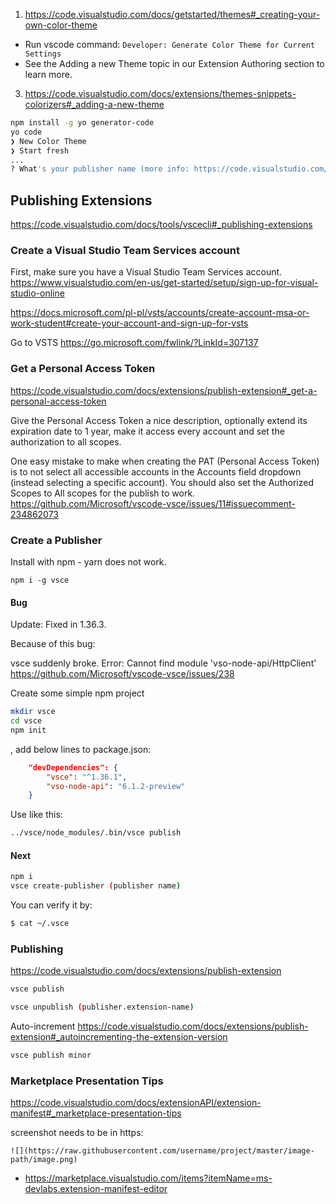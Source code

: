1. https://code.visualstudio.com/docs/getstarted/themes#_creating-your-own-color-theme
  - Run vscode command: `Developer: Generate Color Theme for Current Settings`
  - See the Adding a new Theme topic in our Extension Authoring section to learn more.
3. https://code.visualstudio.com/docs/extensions/themes-snippets-colorizers#_adding-a-new-theme

```bash
npm install -g yo generator-code
yo code
❯ New Color Theme 
❯ Start fresh
...
? What's your publisher name (more info: https://code.visualstudio.com/docs/tools/vscecli#_publishing-extensions)?
```

## Publishing Extensions

https://code.visualstudio.com/docs/tools/vscecli#_publishing-extensions

### Create a Visual Studio Team Services account

First, make sure you have a Visual Studio Team Services account. https://www.visualstudio.com/en-us/get-started/setup/sign-up-for-visual-studio-online

https://docs.microsoft.com/pl-pl/vsts/accounts/create-account-msa-or-work-student#create-your-account-and-sign-up-for-vsts

Go to VSTS https://go.microsoft.com/fwlink/?LinkId=307137

### Get a Personal Access Token

https://code.visualstudio.com/docs/extensions/publish-extension#_get-a-personal-access-token

Give the Personal Access Token a nice description, optionally extend its expiration date to 1 year, make it access every account and set the authorization to all scopes.

One easy mistake to make when creating the PAT (Personal Access Token) is to not select all accessible accounts in the Accounts field dropdown (instead selecting a specific account). You should also set the Authorized Scopes to All scopes for the publish to work. https://github.com/Microsoft/vscode-vsce/issues/11#issuecomment-234862073

### Create a Publisher

Install with npm - yarn does not work.

`npm i -g vsce`

#### Bug

Update: Fixed in 1.36.3.

Because of this bug:

vsce suddenly broke. Error: Cannot find module 'vso-node-api/HttpClient' https://github.com/Microsoft/vscode-vsce/issues/238

Create some simple npm project

```bash
mkdir vsce
cd vsce
npm init
```

, add below lines to package.json:

```json
    "devDependencies": {
        "vsce": "^1.36.1",
        "vso-node-api": "6.1.2-preview"
    }
```

Use like this:

```bash
../vsce/node_modules/.bin/vsce publish
```

#### Next

```bash
npm i
vsce create-publisher (publisher name)
```

You can verify it by:

```bash
$ cat ~/.vsce
```

### Publishing

https://code.visualstudio.com/docs/extensions/publish-extension

```bash
vsce publish
```

```bash
vsce unpublish (publisher.extension-name)
```

Auto-increment https://code.visualstudio.com/docs/extensions/publish-extension#_autoincrementing-the-extension-version

```bash
vsce publish minor
```

### Marketplace Presentation Tips

https://code.visualstudio.com/docs/extensionAPI/extension-manifest#_marketplace-presentation-tips

screenshot needs to be in https:

```
![](https://raw.githubusercontent.com/username/project/master/image-path/image.png)
```

- https://marketplace.visualstudio.com/items?itemName=ms-devlabs.extension-manifest-editor